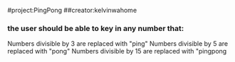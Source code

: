 #project:PingPong
##creator:kelvinwahome
### the user should be able to key in any number that:

Numbers divisible by 3 are replaced with "ping"
Numbers divisible by 5 are replaced with "pong"
Numbers divisible by 15 are replaced with "pingpong
